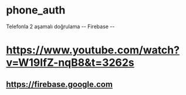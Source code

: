 # phone_auth 

Telefonla 2 aşamalı doğrulama -- Firebase --
# https://www.youtube.com/watch?v=W19IfZ-nqB8&t=3262s
## https://firebase.google.com
